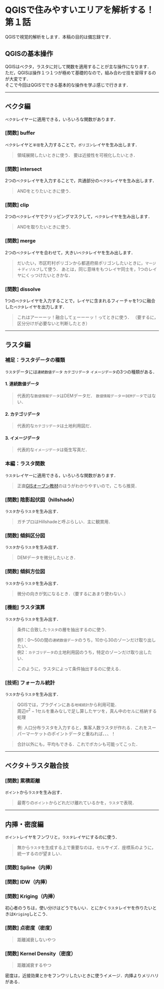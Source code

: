 # QGISで住みやすいエリアを解析する！ 第１話

QGISで視覚的解析をします．本稿の目的は備忘録です．

## QGISの基本操作

QGISはベクタ，ラスタに対して関数を適用することが主な操作になります．<br>
ただ，QGISは操作１つ１つが極めて基礎的なので，組み合わせ技を習得するのが大変です．<br>
そこで今回はQGISでできる基本的な操作を学ぶ感じで行きます．

---

## ベクタ編

`ベクタ`レイヤーに適用できる，いろいろな関数があります．

### [関数] buffer

`ベクタ`レイヤと`半径`を入力することで，`ポリゴン`レイヤを生み出します．

> 領域展開したいときに使う．
> 要は近接性を可視化したいとき．

### [関数] intersect

2つの`ベクタ`レイヤを入力することで，共通部分の`ベクタ`レイヤを生み出します．

> ANDをとりたいときに使う．

### [関数] clip

2つの`ベクタ`レイヤでクリッピングマスクして，`ベクタ`レイヤを生み出します．

> ANDを取りたいときに使う．

### [関数] merge

2つの`ベクタ`レイヤを合わせて，大きい`ベクタ`レイヤを生み出します．

> だいたい，市区町村ポリゴンから都道府県ポリゴンしたいときに，`マージ`＋`ディゾルブ`して使う．
> あとは，同じ意味をもつレイヤ同士を，1つのレイヤにくっつけたいときかな．

### [関数] dissolve

1つの`ベクタ`レイヤを入力することで，レイヤに含まれるフィーチャを1つに融合した`ベクタ`レイヤを出力します．

> これはアーーーッ！融合してェーーーッ！ってときに使う．
> （要するに，区分分けが必要ないと判断したとき）

---

## ラスタ編

### 補足：ラスタデータの種類

`ラスタ`データには`連続数値データ` `カテゴリデータ` `イメージデータ`の3つの種類がある．

#### 1. 連続数値データ

> 代表的な`数値情報データ`はDEMデータだ．
> `数値情報データ`＝`DEMデータ`ではない．

#### 2. カテゴリデータ

> 代表的な`カテゴリデータ`は土地利用図だ．

#### 3. イメージデータ

> 代表的な`イメージデータ`は衛生写真だ．

### 本編：ラスタ関数

`ラスタ`レイヤーに適用できる，いろいろな関数があります．

> 正直[GISオープン教材](https://gis-oer.github.io/gitbook/book/materials/15/15.html)のほうがわかりやすいので，こちら推奨．

### [関数] 陰影起伏図（hillshade）

`ラスタ`から`ラスタ`を生み出す．

> ガチプロはHillshadeと呼ぶらしい．主に観賞用．

### [関数] 傾斜区分図

`ラスタ`から`ラスタ`を生み出す．

> DEMデータを微分したいとき．

### [関数] 傾斜方位図

`ラスタ`から`ラスタ`を生み出す．

> 微分の向きが気になるとき．（要するにあまり使わない．）

### [機能] ラスタ演算

`ラスタ`から`ラスタ`を生み出す．

> 条件に合致した`ラスタ`の層を抽出するのに使う．
> 
> 例1：0〜50の間の`連続数値データ`のうち，10から30のゾーンだけ取り出したい．<br>
> 例2：`カテゴリデータ`の土地利用図のうち，特定のゾーンだけ取り出したい．
> 
> このように，ラスタによって条件抽出するのに使える．

### [技術] フォーカル統計

`ラスタ`から`ラスタ`を生み出す．

> QGISでは，プラグインにある`地域統計`から利用可能．  
> 周辺$n ^ 2 - 1$セルを重みなしで足し算したヤツを，真ん中のセルに格納する処理
> 
> 例: 人口分布ラスタを入力すると，集客人数ラスタが作れる．これをスーパーマーケットのポイントデータと重ねれば、、、！

> 合計以外にも，平均もできる．これでボカシも可能ってこった．

---

## ベクタ＋ラスタ融合技

### [関数] 累積距離

`ポイント`から`ラスタ`を生み出す．

> 最寄りの`ポイント`からどれだけ離れているかを，`ラスタ`で表現．

---

## 内挿・密度編

`ポイント`レイヤをフンワリと，`ラスタ`レイヤにするのに使う．

> 無から`ラスタ`を生成する上で重要なのは，セルサイズ．座標系のように，統一するのが望ましい．

### [関数] Spline（内挿）
### [関数] IDW（内挿）
### [関数] Kriging（内挿）

初心者のうちは，使い分けはどうでもいい．とにかく`ラスタ`レイヤを作りたいときは`Kriging`しとこう．

### [関数] 点密度（密度）
> 距離減衰しないやつ

### [関数] Kernel Density（密度）
> 距離減衰するやつ

密度は，近接効果とかをフンワリしたいときに使うイメージ．内挿よりメリハリがある．






